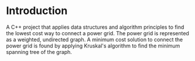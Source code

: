 # Introduction

A C++ project that applies data structures and algorithm principles to find the lowest cost way to connect a power grid. The power grid is represented as a weighted, undirected graph. A minimum cost solution to connect the power grid is found by applying Kruskal's algorithm to find the minimum spanning tree of the graph.

